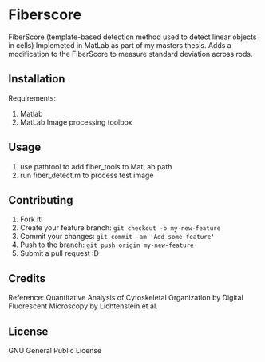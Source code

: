 # Fiberscore

FiberScore (template-based detection method used to detect linear objects in cells)
Implemeted in MatLab as part of my masters thesis. 
Adds a modification to the FiberScore to measure standard deviation across rods.

## Installation

Requirements:

1. Matlab
2. MatLab Image processing toolbox

## Usage

1. use pathtool to add fiber_tools to MatLab path
2. run fiber_detect.m to process test image

## Contributing

1. Fork it!
2. Create your feature branch: `git checkout -b my-new-feature`
3. Commit your changes: `git commit -am 'Add some feature'`
4. Push to the branch: `git push origin my-new-feature`
5. Submit a pull request :D

## Credits

Reference: Quantitative Analysis of Cytoskeletal Organization by Digital Fluorescent Microscopy by Lichtenstein et al.

## License

GNU General Public License
